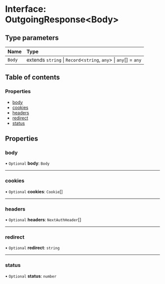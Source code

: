 # Interface: OutgoingResponse<Body\>

## Type parameters

| Name | Type |
| :------ | :------ |
| `Body` | extends `string` \| `Record`<`string`, `any`\> \| `any`[] = `any` |

## Table of contents

### Properties

- [body](OutgoingResponse.md#body)
- [cookies](OutgoingResponse.md#cookies)
- [headers](OutgoingResponse.md#headers)
- [redirect](OutgoingResponse.md#redirect)
- [status](OutgoingResponse.md#status)

## Properties

### body

• `Optional` **body**: `Body`

___

### cookies

• `Optional` **cookies**: `Cookie`[]

___

### headers

• `Optional` **headers**: `NextAuthHeader`[]

___

### redirect

• `Optional` **redirect**: `string`

___

### status

• `Optional` **status**: `number`
